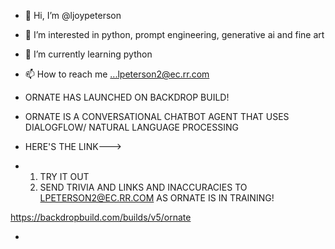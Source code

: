- 👋 Hi, I’m @ljoypeterson
- 👀 I’m interested in python, prompt engineering, generative ai and fine art
- 🌱 I’m currently learning python

- 📫 How to reach me ...lpeterson2@ec.rr.com

- ORNATE HAS LAUNCHED ON BACKDROP BUILD!
- ORNATE IS A CONVERSATIONAL CHATBOT AGENT THAT USES DIALOGFLOW/ NATURAL LANGUAGE PROCESSING
- HERE'S THE LINK--->
- 1. TRY IT OUT
  2. SEND TRIVIA AND LINKS AND INACCURACIES TO LPETERSON2@EC.RR.COM AS ORNATE IS IN TRAINING!

https://backdropbuild.com/builds/v5/ornate
     
- 

<!---
ljoypeterson/ljoypeterson is a ✨ special ✨ repository because its `README.md` (this file) appears on your GitHub profile.
You can click the Preview link to take a look at your changes.
--->
